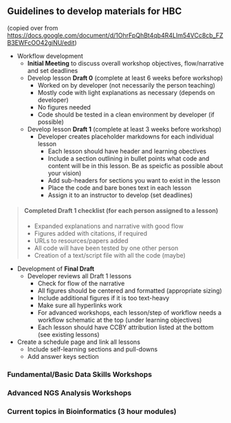 ## Guidelines to develop materials for HBC 
(copied over from https://docs.google.com/document/d/1OhrFpQhBt4qb4R4LIm54VCc8cb_FZB3EWFcOO42giNU/edit)

* Workflow development
  * **Initial Meeting** to discuss overall workshop objectives, flow/narrative and set deadlines
  * Develop lesson **Draft 0** (complete at least 6 weeks before workshop)
    * Worked on by developer (not necessarily the person teaching)
    * Mostly code with light explanations as necessary (depends on developer)
    * No figures needed
    * Code should be tested in a clean environment by developer (if possible)
  * Develop lesson **Draft 1** (complete at least 3 weeks before workshop)
    * Developer creates placeholder markdowns for each individual lesson
       * Each lesson should have header and learning obectives
       * Include a section outlining in bullet points what code and content will be in this lesson. Be as speicfic as possible about your vision)
       * Add sub-headers for sections you want to exist in the lesson
       * Place the code and bare bones text in each lesson
       * Assign it to an instructor to develop (set deadlines)
           
> #### Completed Draft 1 checklist (for each person assigned to a lesson)
> * Expanded explanations and narrative with good flow
> * Figures added with citations, if required
> * URLs to resources/papers added
> * All code will have been tested by one other person
> * Creation of a text/script file with all the code (maybe)

* Development of **Final Draft**
  * Developer reviews all Draft 1 lessons
    * Check for flow of the narrative 
    * All figures should be centered and formatted (appropriate sizing)
    * Include additional figures if it is too text-heavy
    * Make sure all hyperlinks work
    * For advanced workshops, each lesson/step of workflow needs a workflow schematic at the top (under learning objectives)
    * Each lesson should have CCBY attribution listed at the bottom (see existing lessons)
* Create a schedule page and link all lessons
   * Include self-learning sections and pull-downs
   * Add answer keys section

### Fundamental/Basic Data Skills Workshops

### Advanced NGS Analysis Workshops

### Current topics in Bioinformatics (3 hour modules)

